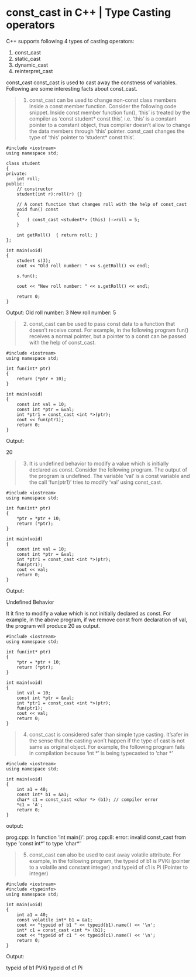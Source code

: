 # const_cast in C++ | Type Casting operators

C++ supports following 4 types of casting operators:
1. const_cast
2. static_cast
3. dynamic_cast
4. reinterpret_cast

const_cast
const_cast is used to cast away the constness of variables. Following are some interesting facts about const_cast.

> 1) const_cast can be used to change non-const class members inside a const member function. Consider the following code snippet. Inside const member function fun(), ‘this’ is treated by the compiler as ‘const student* const this’, i.e. ‘this’ is a constant pointer to a constant object, thus compiler doesn’t allow to change the data members through ‘this’ pointer. const_cast changes the type of ‘this’ pointer to ‘student* const this’.

    #include <iostream> 
    using namespace std; 

    class student 
    { 
    private: 
        int roll; 
    public: 
        // constructor 
        student(int r):roll(r) {} 

        // A const function that changes roll with the help of const_cast 
        void fun() const
        { 
            ( const_cast <student*> (this) )->roll = 5; 
        } 

        int getRoll()  { return roll; } 
    }; 

    int main(void) 
    { 
        student s(3); 
        cout << "Old roll number: " << s.getRoll() << endl; 

        s.fun(); 

        cout << "New roll number: " << s.getRoll() << endl; 

        return 0; 
    } 
    
Output:
Old roll number: 3
New roll number: 5


> 2) const_cast can be used to pass const data to a function that doesn’t receive const. For example, in the following program fun() receives a normal pointer, but a pointer to a const can be passed with the help of const_cast.

    #include <iostream> 
    using namespace std; 

    int fun(int* ptr) 
    { 
        return (*ptr + 10); 
    } 

    int main(void) 
    { 
        const int val = 10; 
        const int *ptr = &val; 
        int *ptr1 = const_cast <int *>(ptr); 
        cout << fun(ptr1); 
        return 0; 
    } 
    
Output:

20


> 3) It is undefined behavior to modify a value which is initially declared as const. Consider the following program. The output of the program is undefined. The variable ‘val’ is a const variable and the call ‘fun(ptr1)’ tries to modify ‘val’ using const_cast.

    #include <iostream> 
    using namespace std; 

    int fun(int* ptr) 
    { 
        *ptr = *ptr + 10; 
        return (*ptr); 
    } 

    int main(void) 
    { 
        const int val = 10; 
        const int *ptr = &val; 
        int *ptr1 = const_cast <int *>(ptr); 
        fun(ptr1); 
        cout << val; 
        return 0; 
    } 
Output:

Undefined Behavior 
 
It it fine to modify a value which is not initially declared as const. For example, in the above program, if we remove const from declaration of val, the program will produce 20 as output.

    #include <iostream> 
    using namespace std; 

    int fun(int* ptr) 
    { 
        *ptr = *ptr + 10; 
        return (*ptr); 
    } 

    int main(void) 
    { 
        int val = 10; 
        const int *ptr = &val; 
        int *ptr1 = const_cast <int *>(ptr); 
        fun(ptr1); 
        cout << val; 
        return 0; 
    } 


> 4) const_cast is considered safer than simple type casting. It’safer in the sense that the casting won’t happen if the type of cast is not same as original object. For example, the following program fails in compilation because ‘int *’ is being typecasted to ‘char *’

    #include <iostream> 
    using namespace std; 

    int main(void) 
    { 
        int a1 = 40; 
        const int* b1 = &a1; 
        char* c1 = const_cast <char *> (b1); // compiler error 
        *c1 = 'A'; 
        return 0; 
    } 
output:

prog.cpp: In function ‘int main()’:
prog.cpp:8: error: invalid const_cast from type 'const int*' to type 'char*'


> 5) const_cast can also be used to cast away volatile attribute. For example, in the following program, the typeid of b1 is PVKi (pointer to a volatile and constant integer) and typeid of c1 is Pi (Pointer to integer)

    #include <iostream> 
    #include <typeinfo> 
    using namespace std; 

    int main(void) 
    { 
        int a1 = 40; 
        const volatile int* b1 = &a1; 
        cout << "typeid of b1 " << typeid(b1).name() << '\n'; 
        int* c1 = const_cast <int *> (b1); 
        cout << "typeid of c1 " << typeid(c1).name() << '\n'; 
        return 0; 
    } 
Output:

typeid of b1 PVKi
typeid of c1 Pi
